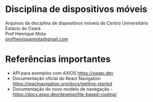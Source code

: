 # Disciplina de dispositivos móveis

Arquivos da disciplina de dispositivos móveis do Centro Universitário Estácio do Ceará  
Prof Henrique Mota  
profhenriquemota@gmail.com

# Referências importantes

- API para exemplos com AXIOS https://swapi.dev
- Documentação oficial do React Navigation https://reactnavigation.org/docs/getting-started
- Documentação do novo modelo de navegação - https://docs.expo.dev/develop/file-based-routing/

